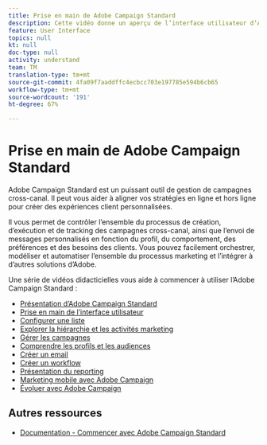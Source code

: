 ```yaml
---
title: Prise en main de Adobe Campaign Standard
description: Cette vidéo donne un aperçu de l’interface utilisateur d’Adobe Campaign Standard ainsi que des fonctionnalités clés et des fonctions de base.
feature: User Interface
topics: null
kt: null
doc-type: null
activity: understand
team: TM
translation-type: tm+mt
source-git-commit: 4fa09f7aaddffc4ecbcc703e197785e594b6cb65
workflow-type: tm+mt
source-wordcount: '191'
ht-degree: 67%

---
```



# Prise en main de Adobe Campaign Standard

Adobe Campaign Standard est un puissant outil de gestion de campagnes cross-canal. Il peut vous aider à aligner vos stratégies en ligne et hors ligne pour créer des expériences client personnalisées.

Il vous permet de contrôler l’ensemble du processus de création, d’exécution et de tracking des campagnes cross-canal, ainsi que l’envoi de messages personnalisés en fonction du profil, du comportement, des préférences et des besoins des clients. Vous pouvez facilement orchestrer, modéliser et automatiser l’ensemble du processus marketing et l’intégrer à d’autres solutions d’Adobe.

Une série de vidéos didacticielles vous aide à commencer à utiliser l’Adobe Campaign Standard :

* [Présentation d’Adobe Campaign Standard](/help/getting-started/adobe-campaign-standard-introduction.md)
* [Prise en main de l’interface utilisateur](/help/getting-started/getting-started-with-the-ui.md)
* [Configurer une liste](/help/getting-started/configure-a-list.md)
* [Explorer la hiérarchie et les activités marketing](/help/getting-started/explore-hierarchy-and-marketing-activities.md)
* [Gérer les campagnes](/help/getting-started/managing-campaigns.md)
* [Comprendre les profils et les audiences](/help/getting-started/understanding-profiles-and-audiences.md)
* [Créer un email](https://docs.adobe.com/content/help/fr-FR/campaign-standard-learn/tutorials/communication-channels/email/create-email-from-homepage.html)
* [Créer un workflow](/help/managing-processes-and-data/create-workflow.md)
* [Présentation du reporting](/help/getting-started/reporting-with-adobe-campaign-introduction.md)
* [Marketing mobile avec Adobe Campaign](/help/getting-started/mobile-marketing-with-adobe-campaign.md)
* [Évoluer avec Adobe Campaign](/help/getting-started/growing-with-adobe-campaign.md)

## Autres ressources

* [Documentation - Commencer avec Adobe Campaign Standard](https://docs.adobe.com/content/help/en/campaign-standard/using/getting-started/about-campaign-standard.html)
